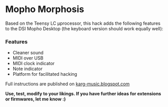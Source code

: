 # Mopho Morphosis

Based on the Teensy LC µprocessor, this hack adds the following features to the DSI Mopho Desktop (the keyboard version should work equally well):


### Features
- Cleaner sound
- MIDI over USB
- MIDI clock indicator
- Note indicator
- Platform for facilitated hacking

Full instructions are published on [karg-music.blogspot.com][www]

**Use, test, modify to your likings. If you have further ideas for extensions or firmwares, let me know :)**

   [www]: <http://karg-music.blogspot.de>
